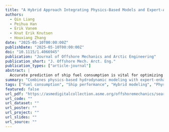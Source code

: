 ```yaml
---
title: "A Hybrid Approach Integrating Physics-Based Models and Expert-Augmented Neural Networks for Ship Fuel Consumption Prediction"
authors:
  - Qin Liang
  - Peihua Han
  - Erik Vanem
  - Knut Erik Knutsen
  - Houxiang Zhang
date: "2025-05-10T00:00:00Z"
publishDate: "2025-05-10T00:00:00Z"
doi: "10.1115/1.4066945"
publication: "Journal of Offshore Mechanics and Arctic Engineering"
publication_short: "J. Offshore Mech. Arct. Eng."
publication_types: ["article-journal"]
abstract: |
  Accurate prediction of ship fuel consumption is vital for optimizing operational costs and reducing environmental impact. This paper presents a hybrid framework that combines first–principles physics-based modeling with expert-augmented neural networks. The physics model captures fundamental hydrodynamic and propulsion characteristics, while the neural network module incorporates domain knowledge from experienced naval engineers to adjust for real-world variabilities such as weather conditions and loading configurations. Validation on full-scale voyage data demonstrates that the hybrid approach significantly outperforms standalone physics or data-driven models, yielding up to 15% reduction in prediction error across diverse operational scenarios.
summary: "Combines physics-based hydrodynamic modeling with expert-enhanced neural networks to deliver high-accuracy ship fuel consumption forecasts."
tags: ["Fuel consumption", "Ship performance", "Hybrid modeling", "Physics-based models", "Neural networks", "Maritime engineering"]
featured: false
url_pdf: "https://asmedigitalcollection.asme.org/offshoremechanics/search-results?page=1&q=A%20Hybrid%20Approach%20Integrating%20Physics-Based%20Models%20and%20Expert-Augmented%20Neural%20Networks%20for%20Ship%20Fuel%20Consumption%20Prediction&fl_SiteID=1000035"
url_code: ""
url_dataset: ""
url_poster: ""
url_project: ""
url_slides: ""
url_source: ""
---
```

